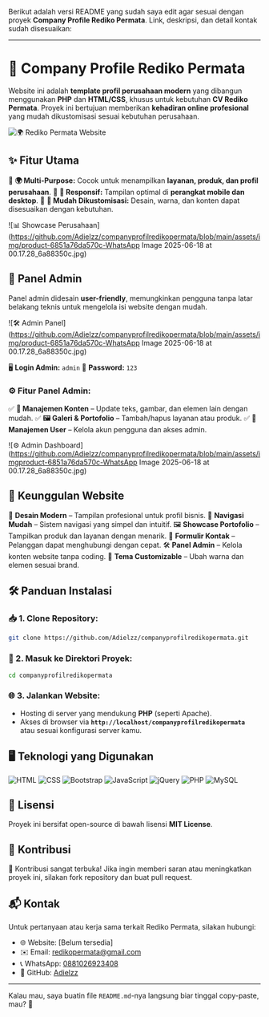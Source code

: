 Berikut adalah versi README yang sudah saya edit agar sesuai dengan proyek **Company Profile Rediko Permata**. Link, deskripsi, dan detail kontak sudah disesuaikan:

---

# 🏢 Company Profile Rediko Permata

Website ini adalah **template profil perusahaan modern** yang dibangun menggunakan **PHP** dan **HTML/CSS**, khusus untuk kebutuhan **CV Rediko Permata**. Proyek ini bertujuan memberikan **kehadiran online profesional** yang mudah dikustomisasi sesuai kebutuhan perusahaan.

![🌍 Rediko Permata Website](https://github.com/Adielzz/companyprofilredikopermata/blob/main/assets/img/product-logo.png)

## ✨ Fitur Utama

🔹 **🌍 Multi-Purpose:** Cocok untuk menampilkan **layanan, produk, dan profil perusahaan**.
🔹 **📱 Responsif:** Tampilan optimal di **perangkat mobile dan desktop**.
🔹 **🎨 Mudah Dikustomisasi:** Desain, warna, dan konten dapat disesuaikan dengan kebutuhan.

![📊 Showcase Perusahaan](https://github.com/Adielzz/companyprofilredikopermata/blob/main/assets/img/product-6851a76da570c-WhatsApp Image 2025-06-18 at 00.17.28_6a88350c.jpg)

## 🔑 Panel Admin

Panel admin didesain **user-friendly**, memungkinkan pengguna tanpa latar belakang teknis untuk mengelola isi website dengan mudah.

![🛠️ Admin Panel](https://github.com/Adielzz/companyprofilredikopermata/blob/main/assets/img/product-6851a76da570c-WhatsApp Image 2025-06-18 at 00.17.28_6a88350c.jpg)

🖥 **Login Admin:** `admin`
🔑 **Password:** `123`

### ⚙️ **Fitur Panel Admin:**

✅ **📄 Manajemen Konten** – Update teks, gambar, dan elemen lain dengan mudah.
✅ **🖼️ Galeri & Portofolio** – Tambah/hapus layanan atau produk.
✅ **👥 Manajemen User** – Kelola akun pengguna dan akses admin.

![⚙️ Admin Dashboard](https://github.com/Adielzz/companyprofilredikopermata/blob/main/assets/imgproduct-6851a76da570c-WhatsApp Image 2025-06-18 at 00.17.28_6a88350c.jpg)

## 🚀 Keunggulan Website

🎨 **Desain Modern** – Tampilan profesional untuk profil bisnis.
🔗 **Navigasi Mudah** – Sistem navigasi yang simpel dan intuitif.
🖼️ **Showcase Portofolio** – Tampilkan produk dan layanan dengan menarik.
📩 **Formulir Kontak** – Pelanggan dapat menghubungi dengan cepat.
🛠️ **Panel Admin** – Kelola konten website tanpa coding.
🎨 **Tema Customizable** – Ubah warna dan elemen sesuai brand.

## 🛠 Panduan Instalasi

### 📥 1. **Clone Repository:**

```bash
git clone https://github.com/Adielzz/companyprofilredikopermata.git
```

### 📂 2. **Masuk ke Direktori Proyek:**

```bash
cd companyprofilredikopermata
```

### 🌐 3. **Jalankan Website:**

* Hosting di server yang mendukung **PHP** (seperti Apache).
* Akses di browser via **`http://localhost/companyprofilredikopermata`** atau sesuai konfigurasi server kamu.

## 🖥 Teknologi yang Digunakan

![HTML](https://img.shields.io/badge/HTML-%23E34F26.svg?style=for-the-badge\&logo=html5\&logoColor=white)
![CSS](https://img.shields.io/badge/CSS-%231572B6.svg?style=for-the-badge\&logo=css3\&logoColor=white)
![Bootstrap](https://img.shields.io/badge/Bootstrap-%23563D7C.svg?style=for-the-badge\&logo=bootstrap\&logoColor=white)
![JavaScript](https://img.shields.io/badge/JavaScript-%23F7DF1C.svg?style=for-the-badge\&logo=javascript\&logoColor=black)
![jQuery](https://img.shields.io/badge/jQuery-%230e76a8.svg?style=for-the-badge\&logo=jquery\&logoColor=white)
![PHP](https://img.shields.io/badge/PHP-%23777BB4.svg?style=for-the-badge\&logo=php\&logoColor=white)
![MySQL](https://img.shields.io/badge/MySQL-%234479A1.svg?style=for-the-badge\&logo=mysql\&logoColor=white)

## 📜 Lisensi

Proyek ini bersifat open-source di bawah lisensi **MIT License**.

## 🤝 Kontribusi

🎯 Kontribusi sangat terbuka! Jika ingin memberi saran atau meningkatkan proyek ini, silakan fork repository dan buat pull request.

## 📬 Kontak

Untuk pertanyaan atau kerja sama terkait Rediko Permata, silakan hubungi:

* 🌐 Website: \[Belum tersedia]
* ✉️ Email: [redikopermata@gmail.com](mailto:redikopermata@gmail.com)
* 📞 WhatsApp: [0881026923408](https://wa.me/62881026923408)
* 💼 GitHub: [Adielzz](https://github.com/Adielzz)

---

Kalau mau, saya buatin file `README.md`-nya langsung biar tinggal copy-paste, mau? 🚀
